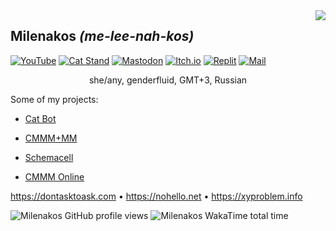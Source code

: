 <img align="right" src="https://github-readme-stats.vercel.app/api?username=milena-kos">

## Milenakos *(me-lee-nah-kos)*

[![YouTube](https://img.shields.io/badge/YouTube-FF0000?logo=youtube&logoColor=white)](https://youtube.com/@Milenakos)
[![Cat Stand](https://img.shields.io/badge/Cat%20Stand-5865F2?logo=discord&logoColor=white)](https://discord.gg/cat-stand-966586000417619998)
[![Mastodon](https://img.shields.io/badge/mas.to-6364FF?logo=Mastodon&logoColor=white)](https://mast.to/@milenakos)
[![Itch.io](https://img.shields.io/badge/itch.io-FA5C5C?logo=itchdotio&logoColor=white)](https://milenakos.itch.io)
[![Replit](https://img.shields.io/badge/replit-667881?logo=replit&logoColor=white)](https://replit.com/@milenakos)
[![Mail](https://img.shields.io/badge/Mail-D14836?logo=gmail&logoColor=white)](mailto:milenakos@duck.com)

<p align="center">
she/any, genderfluid, GMT+3, Russian
</p>

Some of my projects:

- [Cat Bot](https://github.com/milena-kos/cat-bot)

- [CMMM+MM](https://milenakos.itch.io/cmmm-plus-milenakos-mod)

- [Schemacell](https://milenakos.itch.io/schemacell)

- [CMMM Online](https://milenakos.itch.io/cmmm-online)

https://dontasktoask.com • https://nohello.net • https://xyproblem.info

![Milenakos GitHub profile views](https://komarev.com/ghpvc/?username=milena-kos&label=Profile%20views&color=4f94ef)
![Milenakos WakaTime total time](https://wakatime.com/badge/user/9255df94-b002-4908-90da-d71683162640.svg)
